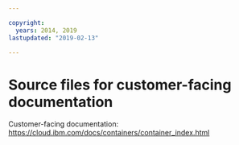 ```yaml
---

copyright:
  years: 2014, 2019
lastupdated: "2019-02-13"

---
```



# Source files for customer-facing documentation

Customer-facing documentation: https://cloud.ibm.com/docs/containers/container_index.html


